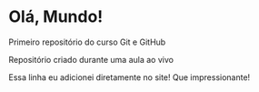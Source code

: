 # Olá, Mundo!
 Primeiro repositório do curso Git e GitHub

 Repositório criado durante uma aula ao vivo

Essa linha eu adicionei diretamente no site! Que impressionante!